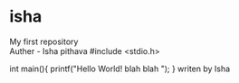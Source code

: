 # isha
My first repository 
<br>
Auther - Isha pithava 
#include <stdio.h>

int main(){
    printf("Hello World! blah blah ");
}
writen by Isha 
